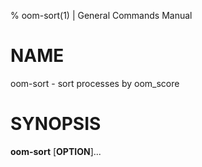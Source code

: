 % oom-sort(1) | General Commands Manual

# NAME

oom-sort - sort processes by oom_score

# SYNOPSIS

**oom-sort** [**OPTION**]...
